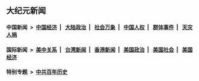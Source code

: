 ## 大纪元新闻

#### 中国新闻 &nbsp;>&nbsp; [中国经济](indexes/ncid283/README.md?05152045) &nbsp;| &nbsp; [大陆政治](indexes/ncid277/README.md?05152045) &nbsp;| &nbsp; [社会万象](indexes/ncid282/README.md?05152045) &nbsp;| &nbsp; [中国人权](indexes/ncid278/README.md?05152045) &nbsp;| &nbsp; [群体事件](indexes/ncid279/README.md?05152045) &nbsp;| &nbsp; [天灾人祸](indexes/ncid280/README.md?05152045)

#### 国际新闻 &nbsp;>&nbsp; [美中关系](indexes/nf1412576/README.md?05152045) &nbsp;| &nbsp; [台湾新闻](indexes/ncid1349361/README.md?05152045) &nbsp;| &nbsp; [香港新闻](indexes/ncid1349362/README.md?05152045) &nbsp;| &nbsp; [美国政治](indexes/ncid1078159/README.md?05152045) &nbsp;| &nbsp; [美国社会](indexes/ncid1078160/README.md?05152045) &nbsp;| &nbsp; [美国经济](indexes/ncid1078158/README.md?05152045)

#### 特别专题 &nbsp;>&nbsp; [中共百年历史](https://github.com/easy2view/epoch-special/blob/master/README.md?05152045)  

